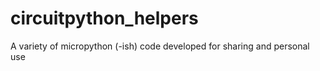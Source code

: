 # circuitpython_helpers
A variety of micropython (-ish) code developed for sharing and personal use
